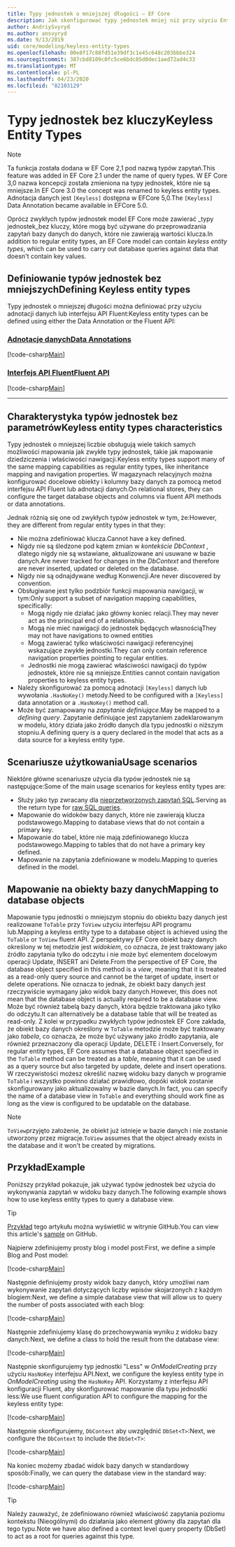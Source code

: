 ```yaml
---
title: Typy jednostek o mniejszej długości — EF Core
description: Jak skonfigurować typy jednostek mniej niż przy użyciu Entity Framework Core
author: AndriySvyryd
ms.author: ansvyryd
ms.date: 9/13/2019
uid: core/modeling/keyless-entity-types
ms.openlocfilehash: 00e8f17c88fd51e39df3c1e45c648c203bbbe324
ms.sourcegitcommit: 387cbd8109c0fc5ce6bdc85d0dec1aed72ad4c33
ms.translationtype: MT
ms.contentlocale: pl-PL
ms.lasthandoff: 04/23/2020
ms.locfileid: "82103129"
---
```

# <a name="keyless-entity-types"></a><span data-ttu-id="dae79-103">Typy jednostek bez kluczy</span><span class="sxs-lookup"><span data-stu-id="dae79-103">Keyless Entity Types</span></span>

> [!NOTE]
> <span data-ttu-id="dae79-104">Ta funkcja została dodana w EF Core 2,1 pod nazwą typów zapytań.</span><span class="sxs-lookup"><span data-stu-id="dae79-104">This feature was added in EF Core 2.1 under the name of query types.</span></span> <span data-ttu-id="dae79-105">W EF Core 3,0 nazwa koncepcji została zmieniona na typy jednostek, które nie są mniejsze.</span><span class="sxs-lookup"><span data-stu-id="dae79-105">In EF Core 3.0 the concept was renamed to keyless entity types.</span></span> <span data-ttu-id="dae79-106">Adnotacja danych jest `[Keyless]` dostępna w EFCore 5,0.</span><span class="sxs-lookup"><span data-stu-id="dae79-106">The `[Keyless]` Data Annotation became available in EFCore 5.0.</span></span>

<span data-ttu-id="dae79-107">Oprócz zwykłych typów jednostek model EF Core może zawierać _typy jednostek_bez kluczy, które mogą być używane do przeprowadzania zapytań bazy danych do danych, które nie zawierają wartości klucza.</span><span class="sxs-lookup"><span data-stu-id="dae79-107">In addition to regular entity types, an EF Core model can contain _keyless entity types_, which can be used to carry out database queries against data that doesn't contain key values.</span></span>

## <a name="defining-keyless-entity-types"></a><span data-ttu-id="dae79-108">Definiowanie typów jednostek bez mniejszych</span><span class="sxs-lookup"><span data-stu-id="dae79-108">Defining Keyless entity types</span></span>

<span data-ttu-id="dae79-109">Typy jednostek o mniejszej długości można definiować przy użyciu adnotacji danych lub interfejsu API Fluent:</span><span class="sxs-lookup"><span data-stu-id="dae79-109">Keyless entity types can be defined using either the Data Annotation or the Fluent API:</span></span>

### <a name="data-annotations"></a>[<span data-ttu-id="dae79-110">Adnotacje danych</span><span class="sxs-lookup"><span data-stu-id="dae79-110">Data Annotations</span></span>](#tab/data-annotations)

[!code-csharp[Main](../../../samples/core/Modeling/DataAnnotations/Keyless.cs?Name=Keyless&highlight=1)]

### <a name="fluent-api"></a>[<span data-ttu-id="dae79-111">Interfejs API Fluent</span><span class="sxs-lookup"><span data-stu-id="dae79-111">Fluent API</span></span>](#tab/fluent-api)

[!code-csharp[Main](../../../samples/core/Modeling/FluentAPI/Keyless.cs?Name=Keyless&highlight=4)]

***

## <a name="keyless-entity-types-characteristics"></a><span data-ttu-id="dae79-112">Charakterystyka typów jednostek bez parametrów</span><span class="sxs-lookup"><span data-stu-id="dae79-112">Keyless entity types characteristics</span></span>

<span data-ttu-id="dae79-113">Typy jednostek o mniejszej liczbie obsługują wiele takich samych możliwości mapowania jak zwykłe typy jednostek, takie jak mapowanie dziedziczenia i właściwości nawigacji.</span><span class="sxs-lookup"><span data-stu-id="dae79-113">Keyless entity types support many of the same mapping capabilities as regular entity types, like inheritance mapping and navigation properties.</span></span> <span data-ttu-id="dae79-114">W magazynach relacyjnych można konfigurować docelowe obiekty i kolumny bazy danych za pomocą metod interfejsu API Fluent lub adnotacji danych.</span><span class="sxs-lookup"><span data-stu-id="dae79-114">On relational stores, they can configure the target database objects and columns via fluent API methods or data annotations.</span></span>

<span data-ttu-id="dae79-115">Jednak różnią się one od zwykłych typów jednostek w tym, że:</span><span class="sxs-lookup"><span data-stu-id="dae79-115">However, they are different from regular entity types in that they:</span></span>

- <span data-ttu-id="dae79-116">Nie można zdefiniować klucza.</span><span class="sxs-lookup"><span data-stu-id="dae79-116">Cannot have a key defined.</span></span>
- <span data-ttu-id="dae79-117">Nigdy nie są śledzone pod kątem zmian w _kontekście DbContext_ , dlatego nigdy nie są wstawiane, aktualizowane ani usuwane w bazie danych.</span><span class="sxs-lookup"><span data-stu-id="dae79-117">Are never tracked for changes in the _DbContext_ and therefore are never inserted, updated or deleted on the database.</span></span>
- <span data-ttu-id="dae79-118">Nigdy nie są odnajdywane według Konwencji.</span><span class="sxs-lookup"><span data-stu-id="dae79-118">Are never discovered by convention.</span></span>
- <span data-ttu-id="dae79-119">Obsługiwane jest tylko podzbiór funkcji mapowania nawigacji, w tym:</span><span class="sxs-lookup"><span data-stu-id="dae79-119">Only support a subset of navigation mapping capabilities, specifically:</span></span>
  - <span data-ttu-id="dae79-120">Mogą nigdy nie działać jako główny koniec relacji.</span><span class="sxs-lookup"><span data-stu-id="dae79-120">They may never act as the principal end of a relationship.</span></span>
  - <span data-ttu-id="dae79-121">Mogą nie mieć nawigacji do jednostek będących własnością</span><span class="sxs-lookup"><span data-stu-id="dae79-121">They may not have navigations to owned entities</span></span>
  - <span data-ttu-id="dae79-122">Mogą zawierać tylko właściwości nawigacji referencyjnej wskazujące zwykłe jednostki.</span><span class="sxs-lookup"><span data-stu-id="dae79-122">They can only contain reference navigation properties pointing to regular entities.</span></span>
  - <span data-ttu-id="dae79-123">Jednostki nie mogą zawierać właściwości nawigacji do typów jednostek, które nie są mniejsze.</span><span class="sxs-lookup"><span data-stu-id="dae79-123">Entities cannot contain navigation properties to keyless entity types.</span></span>
- <span data-ttu-id="dae79-124">Należy skonfigurować za pomocą adnotacji `[Keyless]` danych lub wywołania `.HasNoKey()` metody.</span><span class="sxs-lookup"><span data-stu-id="dae79-124">Need to be configured with a `[Keyless]` data annotation or a `.HasNoKey()` method call.</span></span>
- <span data-ttu-id="dae79-125">Może być zamapowany na _zapytanie definiujące_.</span><span class="sxs-lookup"><span data-stu-id="dae79-125">May be mapped to a _defining query_.</span></span> <span data-ttu-id="dae79-126">Zapytanie definiujące jest zapytaniem zadeklarowanym w modelu, który działa jako źródło danych dla typu jednostki o niższym stopniu.</span><span class="sxs-lookup"><span data-stu-id="dae79-126">A defining query is a query declared in the model that acts as a data source for a keyless entity type.</span></span>

## <a name="usage-scenarios"></a><span data-ttu-id="dae79-127">Scenariusze użytkowania</span><span class="sxs-lookup"><span data-stu-id="dae79-127">Usage scenarios</span></span>

<span data-ttu-id="dae79-128">Niektóre główne scenariusze użycia dla typów jednostek nie są następujące:</span><span class="sxs-lookup"><span data-stu-id="dae79-128">Some of the main usage scenarios for keyless entity types are:</span></span>

- <span data-ttu-id="dae79-129">Służy jako typ zwracany dla [nieprzetworzonych zapytań SQL](xref:core/querying/raw-sql).</span><span class="sxs-lookup"><span data-stu-id="dae79-129">Serving as the return type for [raw SQL queries](xref:core/querying/raw-sql).</span></span>
- <span data-ttu-id="dae79-130">Mapowanie do widoków bazy danych, które nie zawierają klucza podstawowego.</span><span class="sxs-lookup"><span data-stu-id="dae79-130">Mapping to database views that do not contain a primary key.</span></span>
- <span data-ttu-id="dae79-131">Mapowanie do tabel, które nie mają zdefiniowanego klucza podstawowego.</span><span class="sxs-lookup"><span data-stu-id="dae79-131">Mapping to tables that do not have a primary key defined.</span></span>
- <span data-ttu-id="dae79-132">Mapowanie na zapytania zdefiniowane w modelu.</span><span class="sxs-lookup"><span data-stu-id="dae79-132">Mapping to queries defined in the model.</span></span>

## <a name="mapping-to-database-objects"></a><span data-ttu-id="dae79-133">Mapowanie na obiekty bazy danych</span><span class="sxs-lookup"><span data-stu-id="dae79-133">Mapping to database objects</span></span>

<span data-ttu-id="dae79-134">Mapowanie typu jednostki o mniejszym stopniu do obiektu bazy danych jest realizowane `ToTable` przy `ToView` użyciu interfejsu API programu lub.</span><span class="sxs-lookup"><span data-stu-id="dae79-134">Mapping a keyless entity type to a database object is achieved using the `ToTable` or `ToView` fluent API.</span></span> <span data-ttu-id="dae79-135">Z perspektywy EF Core obiekt bazy danych określony w tej metodzie jest _widokiem_, co oznacza, że jest traktowany jako źródło zapytania tylko do odczytu i nie może być elementem docelowym operacji Update, INSERT ani Delete.</span><span class="sxs-lookup"><span data-stu-id="dae79-135">From the perspective of EF Core, the database object specified in this method is a _view_, meaning that it is treated as a read-only query source and cannot be the target of update, insert or delete operations.</span></span> <span data-ttu-id="dae79-136">Nie oznacza to jednak, że obiekt bazy danych jest rzeczywiście wymagany jako widok bazy danych.</span><span class="sxs-lookup"><span data-stu-id="dae79-136">However, this does not mean that the database object is actually required to be a database view.</span></span> <span data-ttu-id="dae79-137">Może być również tabelą bazy danych, która będzie traktowana jako tylko do odczytu.</span><span class="sxs-lookup"><span data-stu-id="dae79-137">It can alternatively be a database table that will be treated as read-only.</span></span> <span data-ttu-id="dae79-138">Z kolei w przypadku zwykłych typów jednostek EF Core zakłada, że obiekt bazy danych określony w `ToTable` metodzie może być traktowany jako _tabela_, co oznacza, że może być używany jako źródło zapytania, ale również przeznaczony dla operacji Update, DELETE i Insert.</span><span class="sxs-lookup"><span data-stu-id="dae79-138">Conversely, for regular entity types, EF Core assumes that a database object specified in the `ToTable` method can be treated as a _table_, meaning that it can be used as a query source but also targeted by update, delete and insert operations.</span></span> <span data-ttu-id="dae79-139">W rzeczywistości możesz określić nazwę widoku bazy danych w programie `ToTable` i wszystko powinno działać prawidłowo, dopóki widok zostanie skonfigurowany jako aktualizowalny w bazie danych.</span><span class="sxs-lookup"><span data-stu-id="dae79-139">In fact, you can specify the name of a database view in `ToTable` and everything should work fine as long as the view is configured to be updatable on the database.</span></span>

> [!NOTE]
> <span data-ttu-id="dae79-140">`ToView`przyjęto założenie, że obiekt już istnieje w bazie danych i nie zostanie utworzony przez migracje.</span><span class="sxs-lookup"><span data-stu-id="dae79-140">`ToView` assumes that the object already exists in the database and it won't be created by migrations.</span></span>

## <a name="example"></a><span data-ttu-id="dae79-141">Przykład</span><span class="sxs-lookup"><span data-stu-id="dae79-141">Example</span></span>

<span data-ttu-id="dae79-142">Poniższy przykład pokazuje, jak używać typów jednostek bez użycia do wykonywania zapytań w widoku bazy danych.</span><span class="sxs-lookup"><span data-stu-id="dae79-142">The following example shows how to use keyless entity types to query a database view.</span></span>

> [!TIP]
> <span data-ttu-id="dae79-143">[Przykład](https://github.com/dotnet/EntityFramework.Docs/tree/master/samples/core/KeylessEntityTypes) tego artykułu można wyświetlić w witrynie GitHub.</span><span class="sxs-lookup"><span data-stu-id="dae79-143">You can view this article's [sample](https://github.com/dotnet/EntityFramework.Docs/tree/master/samples/core/KeylessEntityTypes) on GitHub.</span></span>

<span data-ttu-id="dae79-144">Najpierw zdefiniujemy prosty blog i model post:</span><span class="sxs-lookup"><span data-stu-id="dae79-144">First, we define a simple Blog and Post model:</span></span>

[!code-csharp[Main](../../../samples/core/KeylessEntityTypes/Program.cs#Entities)]

<span data-ttu-id="dae79-145">Następnie definiujemy prosty widok bazy danych, który umożliwi nam wykonywanie zapytań dotyczących liczby wpisów skojarzonych z każdym blogiem:</span><span class="sxs-lookup"><span data-stu-id="dae79-145">Next, we define a simple database view that will allow us to query the number of posts associated with each blog:</span></span>

[!code-csharp[Main](../../../samples/core/KeylessEntityTypes/Program.cs#View)]

<span data-ttu-id="dae79-146">Następnie zdefiniujemy klasę do przechowywania wyniku z widoku bazy danych:</span><span class="sxs-lookup"><span data-stu-id="dae79-146">Next, we define a class to hold the result from the database view:</span></span>

[!code-csharp[Main](../../../samples/core/KeylessEntityTypes/Program.cs#KeylessEntityType)]

<span data-ttu-id="dae79-147">Następnie skonfigurujemy typ jednostki "Less" w _OnModelCreating_ przy użyciu `HasNoKey` interfejsu API.</span><span class="sxs-lookup"><span data-stu-id="dae79-147">Next, we configure the keyless entity type in _OnModelCreating_ using the `HasNoKey` API.</span></span>
<span data-ttu-id="dae79-148">Korzystamy z interfejsu API konfiguracji Fluent, aby skonfigurować mapowanie dla typu jednostki less:</span><span class="sxs-lookup"><span data-stu-id="dae79-148">We use fluent configuration API to configure the mapping for the keyless entity type:</span></span>

[!code-csharp[Main](../../../samples/core/KeylessEntityTypes/Program.cs#Configuration)]

<span data-ttu-id="dae79-149">Następnie skonfigurujemy, `DbContext` aby uwzględnić `DbSet<T>`:</span><span class="sxs-lookup"><span data-stu-id="dae79-149">Next, we configure the `DbContext` to include the `DbSet<T>`:</span></span>

[!code-csharp[Main](../../../samples/core/KeylessEntityTypes/Program.cs#DbSet)]

<span data-ttu-id="dae79-150">Na koniec możemy zbadać widok bazy danych w standardowy sposób:</span><span class="sxs-lookup"><span data-stu-id="dae79-150">Finally, we can query the database view in the standard way:</span></span>

[!code-csharp[Main](../../../samples/core/KeylessEntityTypes/Program.cs#Query)]

> [!TIP]
> <span data-ttu-id="dae79-151">Należy zauważyć, że zdefiniowano również właściwość zapytania poziomu kontekstu (Nieogólnymi) do działania jako element główny dla zapytań dla tego typu.</span><span class="sxs-lookup"><span data-stu-id="dae79-151">Note we have also defined a context level query property (DbSet) to act as a root for queries against this type.</span></span>

